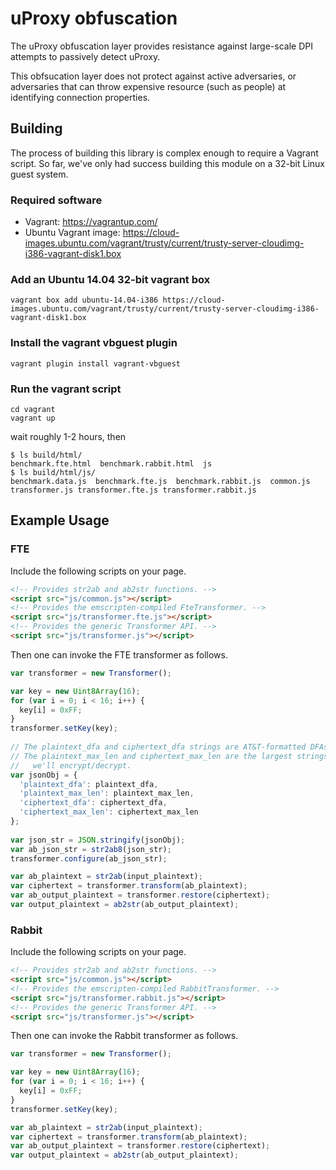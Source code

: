 uProxy obfuscation
==================

The uProxy obfuscation layer provides resistance against large-scale DPI attempts to passively detect uProxy.

This obfsucation layer does not protect against active adversaries, or adversaries that can throw expensive resource (such as people) at identifying connection properties.

Building
--------

The process of building this library is complex enough to require a Vagrant script. So far, we've only had success building this module on a 32-bit Linux guest system.

### Required software 

* Vagrant: https://vagrantup.com/
* Ubuntu Vagrant image: https://cloud-images.ubuntu.com/vagrant/trusty/current/trusty-server-cloudimg-i386-vagrant-disk1.box

### Add an Ubuntu 14.04 32-bit vagrant box

```shell
vagrant box add ubuntu-14.04-i386 https://cloud-images.ubuntu.com/vagrant/trusty/current/trusty-server-cloudimg-i386-vagrant-disk1.box
```

### Install the vagrant vbguest plugin

```shell
vagrant plugin install vagrant-vbguest
```

### Run the vagrant script

```
cd vagrant 
vagrant up
```

wait roughly 1-2 hours, then

```shell
$ ls build/html/
benchmark.fte.html  benchmark.rabbit.html  js
$ ls build/html/js/
benchmark.data.js  benchmark.fte.js  benchmark.rabbit.js  common.js  transformer.js transformer.fte.js transformer.rabbit.js
```

Example Usage
-------------

### FTE

Include the following scripts on your page.

```html
<!-- Provides str2ab and ab2str functions. -->
<script src="js/common.js"></script>
<!-- Provides the emscripten-compiled FteTransformer. -->
<script src="js/transformer.fte.js"></script>
<!-- Provides the generic Transformer API. -->
<script src="js/transformer.js"></script>
```

Then one can invoke the FTE transformer as follows.

```javascript
var transformer = new Transformer();

var key = new Uint8Array(16);
for (var i = 0; i < 16; i++) {
  key[i] = 0xFF;
}
transformer.setKey(key);
        
// The plaintext_dfa and ciphertext_dfa strings are AT&T-formatted DFAs.
// The plaintext_max_len and ciphertext_max_len are the largest strings
//   we'll encrypt/decrypt.
var jsonObj = {
  'plaintext_dfa': plaintext_dfa,
  'plaintext_max_len': plaintext_max_len,
  'ciphertext_dfa': ciphertext_dfa,
  'ciphertext_max_len': ciphertext_max_len
};
        
var json_str = JSON.stringify(jsonObj);
var ab_json_str = str2ab8(json_str);
transformer.configure(ab_json_str);

var ab_plaintext = str2ab(input_plaintext);
var ciphertext = transformer.transform(ab_plaintext);
var ab_output_plaintext = transformer.restore(ciphertext);
var output_plaintext = ab2str(ab_output_plaintext);
```

### Rabbit

Include the following scripts on your page.

```html
<!-- Provides str2ab and ab2str functions. -->
<script src="js/common.js"></script>
<!-- Provides the emscripten-compiled RabbitTransformer. -->
<script src="js/transformer.rabbit.js"></script>
<!-- Provides the generic Transformer API. -->
<script src="js/transformer.js"></script>
```

Then one can invoke the Rabbit transformer as follows.

```javascript
var transformer = new Transformer();

var key = new Uint8Array(16);
for (var i = 0; i < 16; i++) {
  key[i] = 0xFF;
}
transformer.setKey(key);

var ab_plaintext = str2ab(input_plaintext);
var ciphertext = transformer.transform(ab_plaintext);
var ab_output_plaintext = transformer.restore(ciphertext);
var output_plaintext = ab2str(ab_output_plaintext);
```
